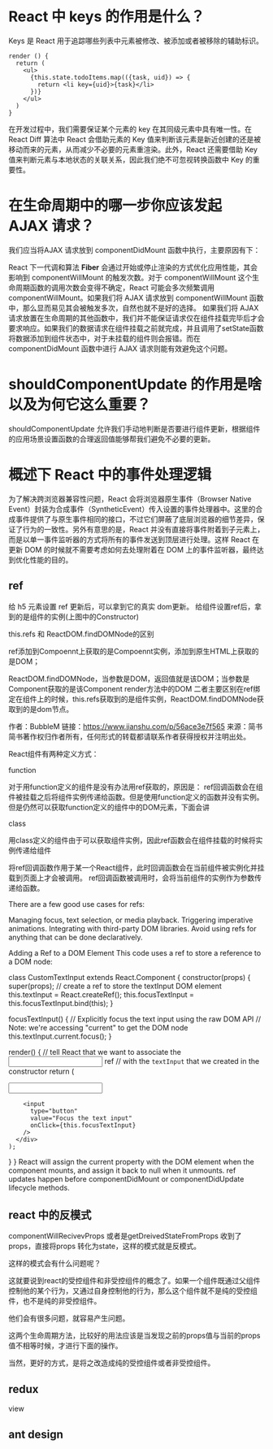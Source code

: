 # React 中 keys 的作用是什么？

Keys 是 React 用于追踪哪些列表中元素被修改、被添加或者被移除的辅助标识。

	render () {
	  return (
	    <ul>
	      {this.state.todoItems.map(({task, uid}) => {
	        return <li key={uid}>{task}</li>
	      })}
	    </ul>
	  )
	}


在开发过程中，我们需要保证某个元素的 key 在其同级元素中具有唯一性。在 React Diff 算法中 React 会借助元素的 Key 值来判断该元素是新近创建的还是被移动而来的元素，从而减少不必要的元素重渲染。此外，React 还需要借助 Key 值来判断元素与本地状态的关联关系，因此我们绝不可忽视转换函数中 Key 的重要性。

# 在生命周期中的哪一步你应该发起 AJAX 请求？

我们应当将AJAX 请求放到 componentDidMount 函数中执行，主要原因有下：

React 下一代调和算法 **Fiber** 会通过开始或停止渲染的方式优化应用性能，其会影响到 componentWillMount 的触发次数。对于 componentWillMount 这个生命周期函数的调用次数会变得不确定，React 可能会多次频繁调用 componentWillMount。如果我们将 AJAX 请求放到 componentWillMount 函数中，那么显而易见其会被触发多次，自然也就不是好的选择。
如果我们将 AJAX 请求放置在生命周期的其他函数中，我们并不能保证请求仅在组件挂载完毕后才会要求响应。如果我们的数据请求在组件挂载之前就完成，并且调用了setState函数将数据添加到组件状态中，对于未挂载的组件则会报错。而在 componentDidMount 函数中进行 AJAX 请求则能有效避免这个问题。


# shouldComponentUpdate 的作用是啥以及为何它这么重要？

  shouldComponentUpdate 允许我们手动地判断是否要进行组件更新，根据组件的应用场景设置函数的合理返回值能够帮我们避免不必要的更新。


# 概述下 React 中的事件处理逻辑

为了解决跨浏览器兼容性问题，React 会将浏览器原生事件（Browser Native Event）封装为合成事件（SyntheticEvent）传入设置的事件处理器中。这里的合成事件提供了与原生事件相同的接口，不过它们屏蔽了底层浏览器的细节差异，保证了行为的一致性。另外有意思的是，React 并没有直接将事件附着到子元素上，而是以单一事件监听器的方式将所有的事件发送到顶层进行处理。这样 React 在更新 DOM 的时候就不需要考虑如何去处理附着在 DOM 上的事件监听器，最终达到优化性能的目的。


## ref


给 h5 元素设置 ref <a ref="update">更新</a>后，可以拿到它的真实 dom<a>更新</a>。
给组件设置ref<Child ref = 'child'/>后，拿到的是组件的实例(上图中的Constructor)


this.refs 和 ReactDOM.findDOMNode的区别

ref添加到Compoennt上获取的是Compoennt实例，添加到原生HTML上获取的是DOM；

ReactDOM.findDOMNode，当参数是DOM，返回值就是该DOM；当参数是Component获取的是该Component render方法中的DOM
二者主要区别在ref绑定在组件上的时候，this.refs获取到的是组件实例，ReactDOM.findDOMNode获取到的是dom节点。

作者：BubbleM
链接：https://www.jianshu.com/p/56ace3e7f565
来源：简书
简书著作权归作者所有，任何形式的转载都请联系作者获得授权并注明出处。


React组件有两种定义方式：

function

对于用function定义的组件是没有办法用ref获取的，原因是： ref回调函数会在组件被挂载之后将组件实例传递给函数。但是使用function定义的函数并没有实例。
但是仍然可以获取function定义的组件中的DOM元素，下面会讲


class

用class定义的组件由于可以获取组件实例，因此ref函数会在组件挂载的时候将实例传递给组件



将ref回调函数作用于某一个React组件，此时回调函数会在当前组件被实例化并挂载到页面上才会被调用。
ref回调函数被调用时，会将当前组件的实例作为参数传递给函数。

There are a few good use cases for refs:

Managing focus, text selection, or media playback.
Triggering imperative animations.
Integrating with third-party DOM libraries.
Avoid using refs for anything that can be done declaratively.


Adding a Ref to a DOM Element
This code uses a ref to store a reference to a DOM node:

class CustomTextInput extends React.Component {
  constructor(props) {
    super(props);
    // create a ref to store the textInput DOM element
    this.textInput = React.createRef();
    this.focusTextInput = this.focusTextInput.bind(this);
  }

  focusTextInput() {
    // Explicitly focus the text input using the raw DOM API
    // Note: we're accessing "current" to get the DOM node
    this.textInput.current.focus();
  }

  render() {
    // tell React that we want to associate the <input> ref
    // with the `textInput` that we created in the constructor
    return (
      <div>
        <input
          type="text"
          ref={this.textInput} />

        <input
          type="button"
          value="Focus the text input"
          onClick={this.focusTextInput}
        />
      </div>
    );
  }
}
React will assign the current property with the DOM element when the component mounts, and assign it back to null when it unmounts. ref updates happen before componentDidMount or componentDidUpdate lifecycle methods.

## react 中的反模式

componentWillRecivevProps 或者是getDreivedStateFromProps 收到了props，直接将props 转化为state，这样的模式就是反模式。

这样的模式会有什么问题呢？

这就要说到react的受控组件和非受控组件的概念了。如果一个组件既通过父组件控制他的某个行为，又通过自身控制他的行为，那么这个组件就不是纯的受控组件，也不是纯的非受控组件。

他们会有很多问题，就容易产生问题。

这两个生命周期方法，比较好的用法应该是当发现之前的props值与当前的props值不相等时候，才进行下面的操作。

当然，更好的方式，是将之改造成纯的受控组件或者非受控组件。


## redux

view 


## ant design




